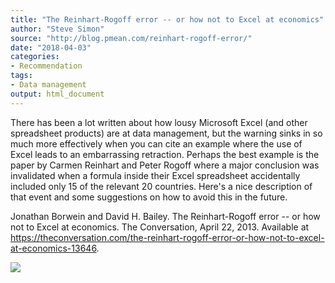 ```yaml
---
title: "The Reinhart-Rogoff error -- or how not to Excel at economics"
author: "Steve Simon"
source: "http://blog.pmean.com/reinhart-rogoff-error/"
date: "2018-04-03"
categories:
- Recommendation
tags:
- Data management
output: html_document
---
```


There has been a lot written about how lousy Microsoft Excel (and other
spreadsheet products) are at data management, but the warning sinks in
so much more effectively when you can cite an example where the use of
Excel leads to an embarrassing retraction. Perhaps the best example is
the paper by Carmen Reinhart and Peter Rogoff where a major conclusion
was invalidated when a formula inside their Excel spreadsheet
accidentally included only 15 of the relevant 20 countries. Here's a
nice description of that event and some suggestions on how to avoid this
in the future.

<!---More--->

Jonathan Borwein and David H. Bailey. The Reinhart-Rogoff error -- or
how not to Excel at economics. The Conversation, April 22, 2013.
Available at
<https://theconversation.com/the-reinhart-rogoff-error-or-how-not-to-excel-at-economics-13646>.

![](http://www.pmean.com/images/images/18/reinhart-rogoff-error01.png)




